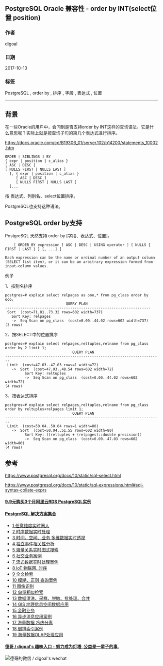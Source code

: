 ## PostgreSQL Oracle 兼容性 - order by INT(select位置 position)  
                                 
### 作者                
digoal                
                
### 日期                 
2017-10-13                
                  
### 标签                
PostgreSQL , order by , 排序 , 字段 , 表达式 , 位置    
                            
----                            
                             
## 背景   
在一些Oracle的用户中，会问到是否支持order by INT这样的查询语法。它是什么意思呢？实际上就是按查询子句的第几个表达式进行排序。  
  
https://docs.oracle.com/cd/B19306_01/server.102/b14200/statements_10002.htm  
  
```  
ORDER [ SIBLINGS ] BY  
{ expr | position | c_alias }  
[ ASC | DESC ]  
[ NULLS FIRST | NULLS LAST ]  
  [, { expr | position | c_alias }  
     [ ASC | DESC ]  
     [ NULLS FIRST | NULLS LAST ]  
  ]...  
```  
  
按 表达式、列别名、select位置排序。  
  
PostgreSQL也支持这种语法。  
  
## PostgreSQL order by支持  
PostgreSQL 天然支持 order by [字段、表达式、位置]。  
  
```  
    [ ORDER BY expression [ ASC | DESC | USING operator ] [ NULLS { FIRST | LAST } ] [, ...] ]  
  
Each expression can be the name or ordinal number of an output column (SELECT list item), or it can be an arbitrary expression formed from input-column values.  
```  
  
例子  
  
1、按别名排序  
  
```  
postgres=# explain select relpages as ooo,* from pg_class order by ooo;  
                            QUERY PLAN                               
-------------------------------------------------------------------  
 Sort  (cost=71.81..73.32 rows=602 width=737)  
   Sort Key: relpages  
   ->  Seq Scan on pg_class  (cost=0.00..44.02 rows=602 width=737)  
(3 rows)  
```  
  
2、按SELECT中的位置排序  
  
```  
postgres=# explain select relpages,reltuples,relname from pg_class order by 2 limit 1;  
                               QUERY PLAN                                 
------------------------------------------------------------------------  
 Limit  (cost=47.03..47.03 rows=1 width=72)  
   ->  Sort  (cost=47.03..48.54 rows=602 width=72)  
         Sort Key: reltuples  
         ->  Seq Scan on pg_class  (cost=0.00..44.02 rows=602 width=72)  
(4 rows)  
```  
  
3、按表达式排序  
  
```  
postgres=# explain select relpages,reltuples,relname from pg_class order by reltuples+relpages limit 1;  
                               QUERY PLAN                                 
------------------------------------------------------------------------  
 Limit  (cost=50.04..50.04 rows=1 width=80)  
   ->  Sort  (cost=50.04..51.55 rows=602 width=80)  
         Sort Key: ((reltuples + (relpages)::double precision))  
         ->  Seq Scan on pg_class  (cost=0.00..47.03 rows=602 width=80)  
(4 rows)  
```  
  
## 参考  
https://www.postgresql.org/docs/10/static/sql-select.html  
  
https://www.postgresql.org/docs/10/static/sql-expressions.html#sql-syntax-collate-exprs  
  
  
  
  
  
  
  
  
  
  
  
  
  
  
  
  
  
  
  
  
  
  
  
  
  
  
  
  
  
  
  
  
  
  
  
  
  
  
  
  
  
  
  
  
  
  
  
  
#### [9.9元购买3个月阿里云RDS PostgreSQL实例](https://www.aliyun.com/database/postgresqlactivity "57258f76c37864c6e6d23383d05714ea")
  
  
#### [PostgreSQL 解决方案集合](https://yq.aliyun.com/topic/118 "40cff096e9ed7122c512b35d8561d9c8")
- [1 任意维度实时圈人](https://yq.aliyun.com/topic/118 "40cff096e9ed7122c512b35d8561d9c8")
- [2 时序数据实时处理](https://yq.aliyun.com/topic/118 "40cff096e9ed7122c512b35d8561d9c8")
- [3 时间、空间、业务 多维数据实时透视](https://yq.aliyun.com/topic/118 "40cff096e9ed7122c512b35d8561d9c8")
- [4 独立事件相关性分析](https://yq.aliyun.com/topic/118 "40cff096e9ed7122c512b35d8561d9c8")
- [5 海量关系实时图式搜索](https://yq.aliyun.com/topic/118 "40cff096e9ed7122c512b35d8561d9c8")
- [6 社交业务案例](https://yq.aliyun.com/topic/118 "40cff096e9ed7122c512b35d8561d9c8")
- [7 流式数据实时处理案例](https://yq.aliyun.com/topic/118 "40cff096e9ed7122c512b35d8561d9c8")
- [8 IoT 物联网, 时序](https://yq.aliyun.com/topic/118 "40cff096e9ed7122c512b35d8561d9c8")
- [9 全文检索](https://yq.aliyun.com/topic/118 "40cff096e9ed7122c512b35d8561d9c8")
- [10 模糊、正则 查询案例](https://yq.aliyun.com/topic/118 "40cff096e9ed7122c512b35d8561d9c8")
- [11 图像识别](https://yq.aliyun.com/topic/118 "40cff096e9ed7122c512b35d8561d9c8")
- [12 向量相似检索](https://yq.aliyun.com/topic/118 "40cff096e9ed7122c512b35d8561d9c8")
- [13 数据清洗、采样、脱敏、批处理、合并](https://yq.aliyun.com/topic/118 "40cff096e9ed7122c512b35d8561d9c8")
- [14 GIS 地理信息空间数据应用](https://yq.aliyun.com/topic/118 "40cff096e9ed7122c512b35d8561d9c8")
- [15 金融业务](https://yq.aliyun.com/topic/118 "40cff096e9ed7122c512b35d8561d9c8")
- [16 异步消息应用案例](https://yq.aliyun.com/topic/118 "40cff096e9ed7122c512b35d8561d9c8")
- [17 海量数据 冷热分离](https://yq.aliyun.com/topic/118 "40cff096e9ed7122c512b35d8561d9c8")
- [18 倒排索引案例](https://yq.aliyun.com/topic/118 "40cff096e9ed7122c512b35d8561d9c8")
- [19 海量数据OLAP处理应用](https://yq.aliyun.com/topic/118 "40cff096e9ed7122c512b35d8561d9c8")
  
  
#### [德哥 / digoal's 趣味入口 - 努力成为灯塔, 公益是一辈子的事.](https://github.com/digoal/blog/blob/master/README.md "22709685feb7cab07d30f30387f0a9ae")
  
  
![德哥的微信 / digoal's wechat](../pic/digoal_weixin.jpg "f7ad92eeba24523fd47a6e1a0e691b59")
  
